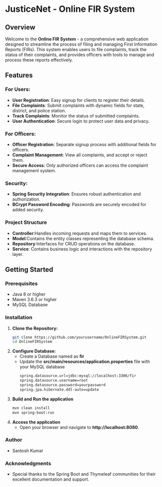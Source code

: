 # JusticeNet - Online FIR System

## Overview

Welcome to the **Online FIR System** - a comprehensive web application designed to streamline the process of filing and managing First Information Reports (FIRs). This system enables users to file complaints, track the status of their complaints, and provides officers with tools to manage and process these reports effectively.

## Features

### For Users:
- **User Registration**: Easy signup for clients to register their details.
- **File Complaints**: Submit complaints with dynamic fields for state, district, and police station.
- **Track Complaints**: Monitor the status of submitted complaints.
- **User Authentication**: Secure login to protect user data and privacy.

### For Officers:
- **Officer Registration**: Separate signup process with additional fields for officers.
- **Complaint Management**: View all complaints, and accept or reject them.
- **Secure Access**: Only authorized officers can access the complaint management system.

### Security:
- **Spring Security Integration**: Ensures robust authentication and authorization.
- **BCrypt Password Encoding**: Passwords are securely encoded for added security.

### Project Structure
- **Controller**:Handles incoming requests and maps them to services.
- **Model**:Contains the entity classes representing the database schema.
- **Repository**:Interfaces for CRUD operations on the database.
- **Service**: Contains business logic and interactions with the repository layer.

## Getting Started

### Prerequisites
- Java 8 or higher
- Maven 3.6.3 or higher
- MySQL Database

### Installation

1. **Clone the Repository:**
   ```sh
   git clone https://github.com/yourusername/OnlineFIRSystem.git
   cd OnlineFIRSystem
2. **Configure Database:**
   - Create a Database named as **fir**
   - Update the **src/main/resources/application.properties** file with your MySQL database
     ```sh
     spring.datasource.url=jdbc:mysql://localhost:3306/fir
     spring.datasource.username=root
     spring.datasource.password=yourpassword
     spring.jpa.hibernate.ddl-auto=update
3. **Build and Run the application**
   ```sh
   mvn clean install
   mvn spring-boot:run
5. **Access the application**
   - Open your browser and navigate to **http://localhost:8080**.
### Author
- Santosh Kumar
### Acknowledgments
- Special thanks to the Spring Boot and Thymeleaf communities for their excellent documentation and support.

